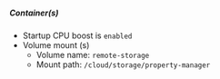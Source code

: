 
##### Container(s)
- Startup CPU boost is `enabled`
- Volume mount (s)
  - Volume name: `remote-storage`
  - Mount path: `/cloud/storage/property-manager`

